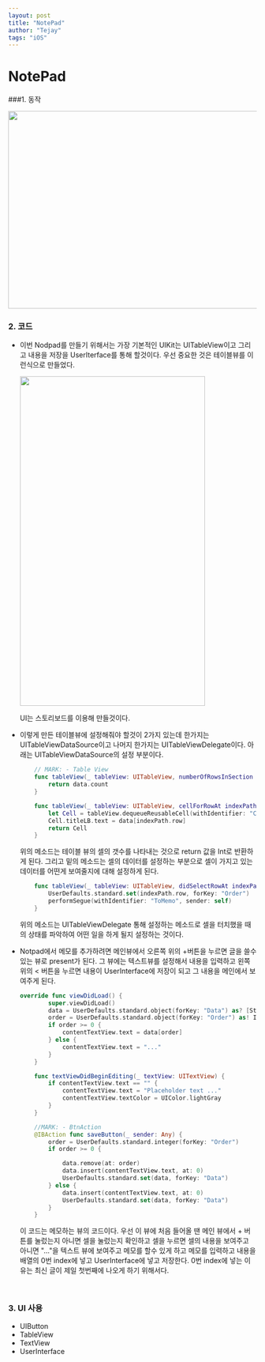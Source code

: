 ```yaml
---
layout: post
title: "NotePad"
author: "Tejay"
tags: "iOS"
---
```


# NotePad

###1. 동작

<img src="https://simajune.github.io/img/posting/NotePad.gif" width="600px" height="400px"/>



### 2. 코드

- 이번 Nodpad를 만들기 위해서는 가장 기본적인 UIKit는 UITableView이고 그리고 내용을 저장을 UserIterface를 통해 할것이다.  우선 중요한 것은 테이블뷰를 이런식으로 만들었다.

  <img src="https://simajune.github.io/img/posting/NotePad1.png" width="375px" height="667px"/>

  UI는 스토리보드를 이용해 만들것이다.

- 이렇게 만든 테이블뷰에 설정해줘야 할것이 2가지 있는데 한가지는 UITableViewDataSource이고 나머지 한가지는 UITableViewDelegate이다. 아래는 UITableViewDataSource의 설정 부분이다.

  ```swift
      // MARK: - Table View
      func tableView(_ tableView: UITableView, numberOfRowsInSection section: Int) -> Int {
          return data.count
      }

      func tableView(_ tableView: UITableView, cellForRowAt indexPath: IndexPath) -> UITableViewCell {
          let Cell = tableView.dequeueReusableCell(withIdentifier: "Cell", for: indexPath) as! MainCell
          Cell.titleLB.text = data[indexPath.row]
          return Cell
      }
  ```

  위의 메소드는 테이블 뷰의 셀의 갯수를 나타내는 것으로 return 값을 Int로 반환하게 된다. 그리고 밑의 메소드는 셀의 데이터를 설정하는 부분으로 셀이 가지고 있는 데이터를 어떤게 보여줄지에 대해 설정하게 된다.

  ```swift
      func tableView(_ tableView: UITableView, didSelectRowAt indexPath: IndexPath) {
          UserDefaults.standard.set(indexPath.row, forKey: "Order")
          performSegue(withIdentifier: "ToMemo", sender: self)
      }
  ```

  위의 메소드는 UITableViewDelegate 통해 설정하는 메소드로 셀을 터치했을 때의 상태를 파악하여 어떤 일을 하게 될지 설정하는 것이다.

- Notpad에서 메모를 추가하려면 메인뷰에서 오른쪽 위의 +버튼을 누르면 글을 쓸수 있는 뷰로 present가 된다. 그 뷰에는 텍스트뷰를 설정해서 내용을 입력하고 왼쪽 위의 < 버튼을 누르면 내용이 UserInterface에 저장이 되고 그 내용을 메인에서 보여주게 된다.

  ```swift
  override func viewDidLoad() {
          super.viewDidLoad()
          data = UserDefaults.standard.object(forKey: "Data") as? [String] ?? [String]()
          order = UserDefaults.standard.object(forKey: "Order") as! Int
          if order >= 0 {
              contentTextView.text = data[order]
          } else {
              contentTextView.text = "..."
          }
      }

      func textViewDidBeginEditing(_ textView: UITextView) {
          if contentTextView.text == "" {
              contentTextView.text = "Placeholder text ..."
              contentTextView.textColor = UIColor.lightGray
          }
      }

      //MARK: - BtnAction
      @IBAction func saveButton(_ sender: Any) {
          order = UserDefaults.standard.integer(forKey: "Order")
          if order >= 0 {

              data.remove(at: order)
              data.insert(contentTextView.text, at: 0)
              UserDefaults.standard.set(data, forKey: "Data")
          } else {
              data.insert(contentTextView.text, at: 0)
              UserDefaults.standard.set(data, forKey: "Data")
          }
      }
  ```

  이 코드는 메모하는 뷰의 코드이다. 우선 이 뷰에 처음 들어올 땐 메인 뷰에서 + 버튼를 눌렀는지 아니면 셀을 눌렀는지 확인하고 셀을 누르면 셀의 내용을 보여주고 아니면 "..."을 텍스트 뷰에 보여주고 메모를 할수 있게 하고 메모를 입력하고 내용을 배열의 0번 index에 넣고 UserInterface에 넣고 저장한다. 0번 index에 넣는 이유는 최신 글이 제일 첫번째에 나오게 하기 위해서다.

  ​

### 3. UI 사용

- UIButton
- TableView
- TextView
- UserInterface

